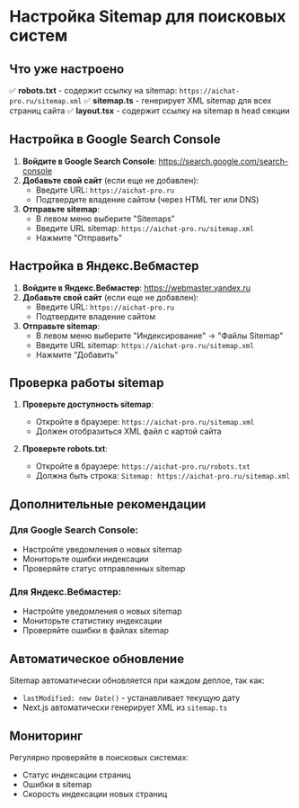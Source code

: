 # Настройка Sitemap для поисковых систем

## Что уже настроено

✅ **robots.txt** - содержит ссылку на sitemap: `https://aichat-pro.ru/sitemap.xml`
✅ **sitemap.ts** - генерирует XML sitemap для всех страниц сайта
✅ **layout.tsx** - содержит ссылку на sitemap в head секции

## Настройка в Google Search Console

1. **Войдите в Google Search Console**: https://search.google.com/search-console
2. **Добавьте свой сайт** (если еще не добавлен):
   - Введите URL: `https://aichat-pro.ru`
   - Подтвердите владение сайтом (через HTML тег или DNS)
3. **Отправьте sitemap**:
   - В левом меню выберите "Sitemaps"
   - Введите URL sitemap: `https://aichat-pro.ru/sitemap.xml`
   - Нажмите "Отправить"

## Настройка в Яндекс.Вебмастер

1. **Войдите в Яндекс.Вебмастер**: https://webmaster.yandex.ru
2. **Добавьте свой сайт** (если еще не добавлен):
   - Введите URL: `https://aichat-pro.ru`
   - Подтвердите владение сайтом
3. **Отправьте sitemap**:
   - В левом меню выберите "Индексирование" → "Файлы Sitemap"
   - Введите URL sitemap: `https://aichat-pro.ru/sitemap.xml`
   - Нажмите "Добавить"

## Проверка работы sitemap

1. **Проверьте доступность sitemap**: 
   - Откройте в браузере: `https://aichat-pro.ru/sitemap.xml`
   - Должен отобразиться XML файл с картой сайта

2. **Проверьте robots.txt**:
   - Откройте в браузере: `https://aichat-pro.ru/robots.txt`
   - Должна быть строка: `Sitemap: https://aichat-pro.ru/sitemap.xml`

## Дополнительные рекомендации

### Для Google Search Console:
- Настройте уведомления о новых sitemap
- Мониторьте ошибки индексации
- Проверяйте статус отправленных sitemap

### Для Яндекс.Вебмастер:
- Настройте уведомления о новых sitemap
- Мониторьте статистику индексации
- Проверяйте ошибки в файлах sitemap

## Автоматическое обновление

Sitemap автоматически обновляется при каждом деплое, так как:
- `lastModified: new Date()` - устанавливает текущую дату
- Next.js автоматически генерирует XML из `sitemap.ts`

## Мониторинг

Регулярно проверяйте в поисковых системах:
- Статус индексации страниц
- Ошибки в sitemap
- Скорость индексации новых страниц

